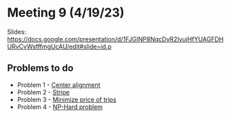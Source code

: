 # Meeting 9 (4/19/23)

Slides: https://docs.google.com/presentation/d/1FJGINP8NqcDvR2IvujHfYUAGFDHURvCvWsfffmgUcAU/edit#slide=id.p

## Problems to do

- Problem 1 - [Center alignment](https://codeforces.com/contest/5/problem/B)
- Problem 2 - [Stripe](https://codeforces.com/contest/18/problem/C)
- Problem 3 - [Minimize price of trips](https://leetcode.com/problems/minimize-the-total-price-of-the-trips/description/)
- Problem 4 - [NP-Hard problem](https://codeforces.com/contest/687/problem/A)